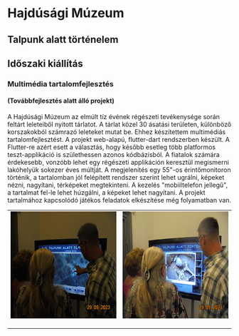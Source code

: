 # Hajdúsági Múzeum

## Talpunk alatt történelem

## Időszaki kiállítás

### Multimédia tartalomfejlesztés

#### (Továbbfejlesztés alatt álló projekt)

A Hajdúsági Múzeum az elmúlt tíz évének régészeti tevékenysége során feltárt leleteiből nyitott tárlatot. A tárlat közel 30 ásatási területen, különböző korszakokból számrazó leleteket mutat be. Ehhez készítettem multimédiás tartalomfejlesztést. A projekt web-alapú, flutter-dart rendszerben készült. A Flutter-re  azért esett a választás, hogy később esetleg több platformos teszt-applikáció is születhessen azonos kódbázisból. A fiatalok számára érdekesebb, vonzóbb lehet egy régészeti applikáción keresztül megismerni lakóhelyük sokezer éves múltját.
A megjelenítés egy 55"-os érintőmonitoron történik, a tartalomban jól felépített rendszer szerint lehet ugrálni, képeket nézni, nagyítani, térképeket megtekinteni. A kezelés "mobiiltelefon jellegű", a tartalmat fel-le lehet húzgálni, a képeket lehet nagyítani.
A projekt tartalmához kapcsolódó játékos feladatok elkészítése még folyamatban van.
<table style="border: 0;">
<tr>
<td><img src="Images/talpunk_01.jpg" alt="alt szöveg" width="360" height="240"></td>
<td><img src="Images/talpunk_02.jpg" alt="alt szöveg" width="360" height="240"></td>
</tr>
<tr>
<td></td><td></td>
</tr>
<tr>
<td></td><td></td>
</tr>
<tr>
<td></td><td></td>
</tr>
</table>


